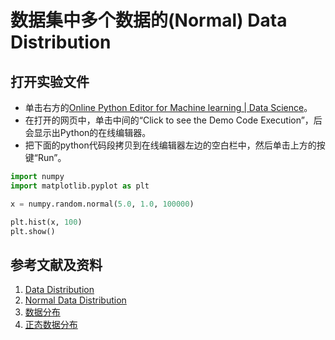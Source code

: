 ﻿# 数据集中多个数据的(Normal) Data Distribution

## 打开实验文件

- 单击右方的[Online Python Editor for Machine learning | Data Science](https://pythonbaba.com/online-python-code-editor-and-ide-for-data-science/)。
- 在打开的网页中，单击中间的“Click to see the Demo Code Execution”，后会显示出Python的在线编辑器。
- 把下面的python代码段拷贝到在线编辑器左边的空白栏中，然后单击上方的按键“Run”。

```python
import numpy
import matplotlib.pyplot as plt

x = numpy.random.normal(5.0, 1.0, 100000)

plt.hist(x, 100)
plt.show()
```

## 参考文献及资料

1. [Data Distribution](https://www.w3schools.com/python/python_ml_data_distribution.asp)
2. [Normal Data Distribution](https://www.w3schools.com/python/python_ml_normal_data_distribution.asp) 
3. [数据分布](https://www.w3school.com.cn/python/python_ml_data_distribution.asp)
4. [正态数据分布](https://www.w3school.com.cn/python/python_ml_normal_data_distribution.asp)

